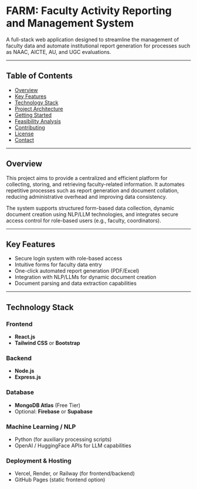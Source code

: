# FARM: Faculty Activity Reporting and Management System
A full-stack web application designed to streamline the management of faculty data and automate institutional report generation for processes such as NAAC, AICTE, AU, and UGC evaluations.

---

## Table of Contents

- [Overview](#overview)
- [Key Features](#key-features)
- [Technology Stack](#technology-stack)
- [Project Architecture](#project-architecture)
- [Getting Started](#getting-started)
- [Feasibility Analysis](#feasibility-analysis)
- [Contributing](#contributing)
- [License](#license)
- [Contact](#contact)

---

## Overview

This project aims to provide a centralized and efficient platform for collecting, storing, and retrieving faculty-related information. It automates repetitive processes such as report generation and document collation, reducing administrative overhead and improving data consistency.

The system supports structured form-based data collection, dynamic document creation using NLP/LLM technologies, and integrates secure access control for role-based users (e.g., faculty, coordinators).

---

## Key Features

- Secure login system with role-based access
- Intuitive forms for faculty data entry
- One-click automated report generation (PDF/Excel)
- Integration with NLP/LLMs for dynamic document creation
- Document parsing and data extraction capabilities

---

## Technology Stack

### Frontend
- **React.js**
- **Tailwind CSS** or **Bootstrap**

### Backend
- **Node.js**
- **Express.js**

### Database
- **MongoDB Atlas** (Free Tier)  
- Optional: **Firebase** or **Supabase**

### Machine Learning / NLP
- Python (for auxiliary processing scripts)
- OpenAI / HuggingFace APIs for LLM capabilities

### Deployment & Hosting
- Vercel, Render, or Railway (for frontend/backend)
- GitHub Pages (static frontend option)
